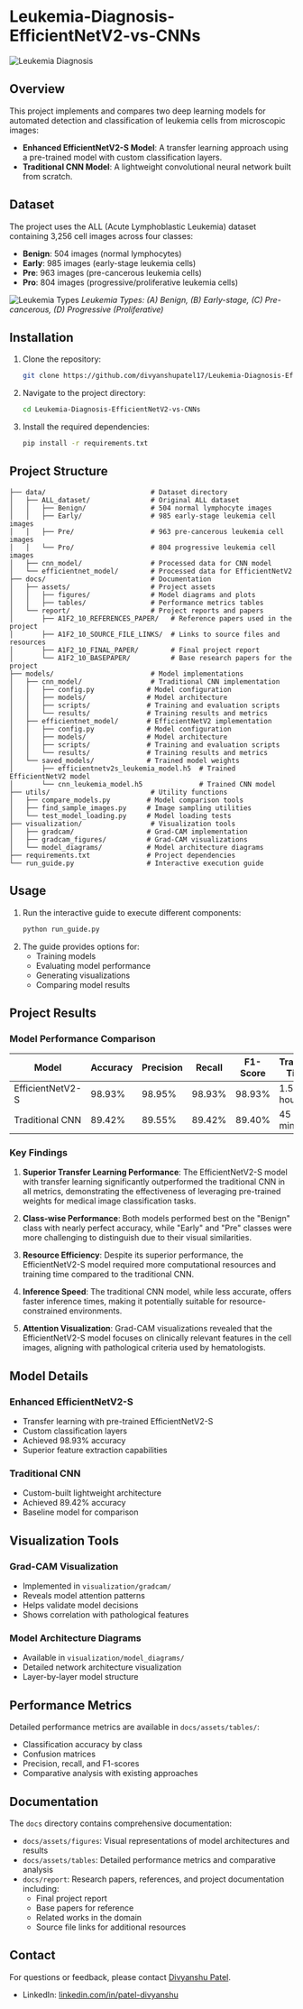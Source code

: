 # Leukemia-Diagnosis-EfficientNetV2-vs-CNNs

![Leukemia Diagnosis](docs/assets/figures/efficientnetV2_arch.png)

## Overview
This project implements and compares two deep learning models for automated detection and classification of leukemia cells from microscopic images:

- **Enhanced EfficientNetV2-S Model**: A transfer learning approach using a pre-trained model with custom classification layers.
- **Traditional CNN Model**: A lightweight convolutional neural network built from scratch.

## Dataset
The project uses the ALL (Acute Lymphoblastic Leukemia) dataset containing 3,256 cell images across four classes:
- **Benign**: 504 images (normal lymphocytes)
- **Early**: 985 images (early-stage leukemia cells)
- **Pre**: 963 images (pre-cancerous leukemia cells)
- **Pro**: 804 images (progressive/proliferative leukemia cells)

![Leukemia Types](docs/assets/figures/leukemia_types.png)
*Leukemia Types: (A) Benign, (B) Early-stage, (C) Pre-cancerous, (D) Progressive (Proliferative)*

## Installation
1. Clone the repository:
   ```bash
   git clone https://github.com/divyanshupatel17/Leukemia-Diagnosis-EfficientNetV2-vs-CNNs.git
   ```
2. Navigate to the project directory:
   ```bash
   cd Leukemia-Diagnosis-EfficientNetV2-vs-CNNs
   ```
3. Install the required dependencies:
   ```bash
   pip install -r requirements.txt
   ```

## Project Structure
```
├── data/                          # Dataset directory
│   ├── ALL_dataset/               # Original ALL dataset
│   │   ├── Benign/                # 504 normal lymphocyte images
│   │   ├── Early/                 # 985 early-stage leukemia cell images
│   │   ├── Pre/                   # 963 pre-cancerous leukemia cell images
│   │   └── Pro/                   # 804 progressive leukemia cell images
│   ├── cnn_model/                 # Processed data for CNN model
│   └── efficientnet_model/        # Processed data for EfficientNetV2
├── docs/                          # Documentation
│   ├── assets/                    # Project assets
│   │   ├── figures/               # Model diagrams and plots
│   │   ├── tables/                # Performance metrics tables
│   └── report/                    # Project reports and papers
│       ├── A1F2_10_REFERENCES_PAPER/   # Reference papers used in the project
│       ├── A1F2_10_SOURCE_FILE_LINKS/  # Links to source files and resources
│       ├── A1F2_10_FINAL_PAPER/        # Final project report
│       └── A1F2_10_BASEPAPER/          # Base research papers for the project
├── models/                        # Model implementations
│   ├── cnn_model/                 # Traditional CNN implementation
│   │   ├── config.py             # Model configuration
│   │   ├── models/               # Model architecture
│   │   ├── scripts/              # Training and evaluation scripts
│   │   └── results/              # Training results and metrics
│   ├── efficientnet_model/       # EfficientNetV2 implementation
│   │   ├── config.py             # Model configuration
│   │   ├── models/               # Model architecture
│   │   ├── scripts/              # Training and evaluation scripts
│   │   └── results/              # Training results and metrics
│   └── saved_models/             # Trained model weights
│       ├── efficientnetv2s_leukemia_model.h5  # Trained EfficientNetV2 model
│       └── cnn_leukemia_model.h5              # Trained CNN model
├── utils/                         # Utility functions
│   ├── compare_models.py         # Model comparison tools
│   ├── find_sample_images.py     # Image sampling utilities
│   └── test_model_loading.py     # Model loading tests
├── visualization/                 # Visualization tools
│   ├── gradcam/                  # Grad-CAM implementation
│   ├── gradcam_figures/          # Grad-CAM visualizations
│   └── model_diagrams/           # Model architecture diagrams
├── requirements.txt              # Project dependencies
└── run_guide.py                  # Interactive execution guide
```

## Usage
1. Run the interactive guide to execute different components:
   ```bash
   python run_guide.py
   ```
2. The guide provides options for:
   - Training models
   - Evaluating model performance
   - Generating visualizations
   - Comparing model results

## Project Results

### Model Performance Comparison

| Model | Accuracy | Precision | Recall | F1-Score | Training Time |
|-------|----------|-----------|--------|----------|---------------|
| EfficientNetV2-S | 98.93% | 98.95% | 98.93% | 98.93% | 1.5 hours |
| Traditional CNN | 89.42% | 89.55% | 89.42% | 89.40% | 45 minutes |

### Key Findings

1. **Superior Transfer Learning Performance**: The EfficientNetV2-S model with transfer learning significantly outperformed the traditional CNN in all metrics, demonstrating the effectiveness of leveraging pre-trained weights for medical image classification tasks.

2. **Class-wise Performance**: Both models performed best on the "Benign" class with nearly perfect accuracy, while "Early" and "Pre" classes were more challenging to distinguish due to their visual similarities.

3. **Resource Efficiency**: Despite its superior performance, the EfficientNetV2-S model required more computational resources and training time compared to the traditional CNN.

4. **Inference Speed**: The traditional CNN model, while less accurate, offers faster inference times, making it potentially suitable for resource-constrained environments.

5. **Attention Visualization**: Grad-CAM visualizations revealed that the EfficientNetV2-S model focuses on clinically relevant features in the cell images, aligning with pathological criteria used by hematologists.

## Model Details

### Enhanced EfficientNetV2-S
- Transfer learning with pre-trained EfficientNetV2-S
- Custom classification layers
- Achieved 98.93% accuracy
- Superior feature extraction capabilities

### Traditional CNN
- Custom-built lightweight architecture
- Achieved 89.42% accuracy
- Baseline model for comparison

## Visualization Tools

### Grad-CAM Visualization
- Implemented in `visualization/gradcam/`
- Reveals model attention patterns
- Helps validate model decisions
- Shows correlation with pathological features

### Model Architecture Diagrams
- Available in `visualization/model_diagrams/`
- Detailed network architecture visualization
- Layer-by-layer model structure

## Performance Metrics
Detailed performance metrics are available in `docs/assets/tables/`:
- Classification accuracy by class
- Confusion matrices
- Precision, recall, and F1-scores
- Comparative analysis with existing approaches

## Documentation
The `docs` directory contains comprehensive documentation:
- `docs/assets/figures`: Visual representations of model architectures and results
- `docs/assets/tables`: Detailed performance metrics and comparative analysis
- `docs/report`: Research papers, references, and project documentation including:
  - Final project report
  - Base papers for reference
  - Related works in the domain
  - Source file links for additional resources

## Contact
For questions or feedback, please contact [Divyanshu Patel](https://github.com/divyanshupatel17).
- LinkedIn: [linkedin.com/in/patel-divyanshu](https://www.linkedin.com/in/patel-divyanshu/)
